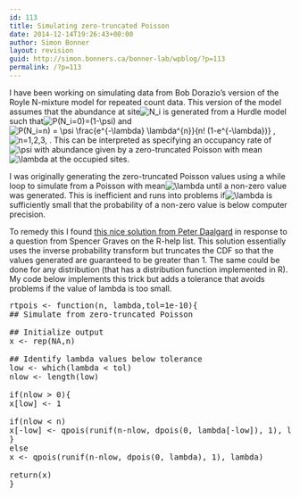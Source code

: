 ```yaml
---
id: 113
title: Simulating zero-truncated Poisson
date: 2014-12-14T19:26:43+00:00
author: Simon Bonner
layout: revision
guid: http://simon.bonners.ca/bonner-lab/wpblog/?p=113
permalink: /?p=113
---
```

I have been working on simulating data from Bob Dorazio&#8217;s version of the Royle N-mixture model for repeated count data. This version of the model assumes that the abundance at site<img src='http://s0.wp.com/latex.php?latex=+N_i+&#038;bg=ffffff&#038;fg=000000&#038;s=0' alt=' N_i ' title=' N_i ' class='latex' /> is generated from a Hurdle model such that<img src='http://s0.wp.com/latex.php?latex=+P%28N_i%3D0%29%3D%281-%5Cpsi%29+&#038;bg=ffffff&#038;fg=000000&#038;s=0' alt=' P(N_i=0)=(1-\psi) ' title=' P(N_i=0)=(1-\psi) ' class='latex' /> and<img src='http://s0.wp.com/latex.php?latex=+P%28N_i%3Dn%29+%3D+%5Cpsi+%5Cfrac%7Be%5E%7B-%5Clambda%7D+%5Clambda%5E%7Bn%7D%7D%7Bn%21+%281-e%5E%7B-%5Clambda%7D%29%7D+&#038;bg=ffffff&#038;fg=000000&#038;s=0' alt=' P(N_i=n) = \psi \frac{e^{-\lambda} \lambda^{n}}{n! (1-e^{-\lambda})} ' title=' P(N_i=n) = \psi \frac{e^{-\lambda} \lambda^{n}}{n! (1-e^{-\lambda})} ' class='latex' /> ,<img src='http://s0.wp.com/latex.php?latex=+n%3D1%2C2%2C3%2C+&#038;bg=ffffff&#038;fg=000000&#038;s=0' alt=' n=1,2,3, ' title=' n=1,2,3, ' class='latex' /> . This can be interpreted as specifying an occupancy rate of<img src='http://s0.wp.com/latex.php?latex=+%5Cpsi+&#038;bg=ffffff&#038;fg=000000&#038;s=0' alt=' \psi ' title=' \psi ' class='latex' /> with abundance given by a zero-truncated Poisson with mean<img src='http://s0.wp.com/latex.php?latex=+%5Clambda+&#038;bg=ffffff&#038;fg=000000&#038;s=0' alt=' \lambda ' title=' \lambda ' class='latex' /> at the occupied sites.

I was originally generating the zero-truncated Poisson values using a while loop to simulate from a Poisson with mean<img src='http://s0.wp.com/latex.php?latex=+%5Clambda+&#038;bg=ffffff&#038;fg=000000&#038;s=0' alt=' \lambda ' title=' \lambda ' class='latex' /> until a non-zero value was generated. This is inefficient and runs into problems if<img src='http://s0.wp.com/latex.php?latex=+%5Clambda+&#038;bg=ffffff&#038;fg=000000&#038;s=0' alt=' \lambda ' title=' \lambda ' class='latex' /> is sufficiently small that the probability of a non-zero value is below computer precision.

To remedy this I found [this nice solution from Peter Daalgard](https://stat.ethz.ch/pipermail/r-help/2005-May/070683.html) in response to a question from Spencer Graves on the R-help list. This solution essentially uses the inverse probability transform but truncates the CDF so that the values generated are guaranteed to be greater than 1. The same could be done for any distribution (that has a distribution function implemented in R). My code below implements this trick but adds a tolerance that avoids problems if the value of lambda is too small.

<pre class="brush: r; title: ; notranslate" title="">rtpois &lt;- function(n, lambda,tol=1e-10){
## Simulate from zero-truncated Poisson

## Initialize output
x &lt;- rep(NA,n)

## Identify lambda values below tolerance
low &lt;- which(lambda &lt; tol)
nlow &lt;- length(low)

if(nlow &gt; 0){
x[low] &lt;- 1

if(nlow &lt; n)
x[-low] &lt;- qpois(runif(n-nlow, dpois(0, lambda[-low]), 1), lambda[-low])
}
else
x &lt;- qpois(runif(n-nlow, dpois(0, lambda), 1), lambda)

return(x)
}
</pre>